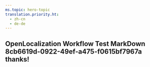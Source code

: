 ```yaml
---
ms.topic: hero-topic
translation.priority.ht: 
  - zh-cn
  - de-de
---
```

## OpenLocalization Workflow Test MarkDown 8cb6619d-0922-49ef-a475-f0615bf7967a thanks!
